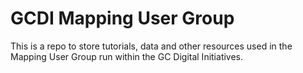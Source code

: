 # GCDI Mapping User Group

This is a repo to store tutorials, data and other resources used in the Mapping User Group run within the GC Digital Initiatives.

